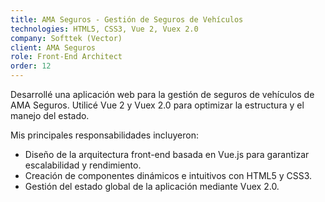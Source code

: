 ```yaml
---
title: AMA Seguros - Gestión de Seguros de Vehículos
technologies: HTML5, CSS3, Vue 2, Vuex 2.0
company: Softtek (Vector)
client: AMA Seguros
role: Front-End Architect
order: 12
---
```


Desarrollé una aplicación web para la gestión de seguros de vehículos de AMA Seguros. Utilicé Vue 2 y Vuex 2.0 para optimizar la estructura y el manejo del estado.

Mis principales responsabilidades incluyeron:

- Diseño de la arquitectura front-end basada en Vue.js para garantizar escalabilidad y rendimiento.
- Creación de componentes dinámicos e intuitivos con HTML5 y CSS3.
- Gestión del estado global de la aplicación mediante Vuex 2.0.
